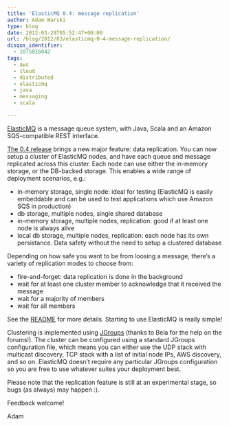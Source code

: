 ```yaml
---
title: 'ElasticMQ 0.4: message replication'
author: Adam Warski
type: blog
date: 2012-03-28T05:52:47+00:00
url: /blog/2012/03/elasticmq-0-4-message-replication/
disqus_identifier:
  - 1075016042
tags:
  - aws
  - cloud
  - distributed
  - elasticmq
  - java
  - messaging
  - scala

---
```

[ElasticMQ][1] is a message queue system, with Java, Scala and an Amazon SQS-compatible REST interface.

[The 0.4 release][2] brings a new major feature: data replication. You can now setup a cluster of ElasticMQ nodes, and have each queue and message replicated across this cluster. Each node can use either the in-memory storage, or the DB-backed storage. This enables a wide range of deployment scenarios, e.g.:

  * in-memory storage, single node: ideal for testing (ElasticMQ is easily embeddable and can be used to test applications which use Amazon SQS in production)
  * db storage, multiple nodes, single shared database
  * in-memory storage, multiple nodes, replication: good if at least one node is always alive
  * local db storage, multiple nodes, replication: each node has its own persistance. Data safety without the need to setup a clustered database

Depending on how safe you want to be from loosing a message, there&#8217;s a variety of replication modes to choose from:

  * fire-and-forget: data replication is done in the background
  * wait for at least one cluster member to acknowledge that it received the message
  * wait for a majority of members
  * wait for all members

See the [README][3] for more details. Starting to use ElasticMQ is really simple!

Clustering is implemented using [JGroups][4] (thanks to Bela for the help on the forums!). The cluster can be configured using a standard JGroups configuration file, which means you can either use the UDP stack with multicast discovery, TCP stack with a list of initial node IPs, AWS discovery, and so on. ElasticMQ doesn&#8217;t require any particular JGroups configuration so you are free to use whatever suites your deployment best.

Please note that the replication feature is still at an experimental stage, so bugs (as always) may happen :).

Feedback welcome!

Adam

 [1]: http://www.elasticmq.org
 [2]: http://tools.softwaremill.pl/nexus/content/repositories/releases/org/elasticmq/
 [3]: https://github.com/adamw/elasticmq/blob/master/README.md
 [4]: http://www.jgroups.org
